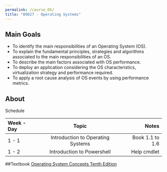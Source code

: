 ```yaml
---
permalink: /course_OS/
title: "09627 - Operating Systems"
---
```

## Main Goals

- To identify the main responsibilities of an Operating System (OS). 
- To explain the fundamental principles, strategies and algorithms associated to the main responsibilities of an OS.
- To describe the main factors associated with OS performance. 
- To deploy an application considering the OS characteristics, virtualization strategy and performance required.
- To apply a root cause analysis of OS events by using performance metrics.

## About
Schedule

| Week - Day      | Topic | Notes     |
| :---        |    :----:   |          ---: |
| 1 - 1   | Introduction to Operating Systems | Book 1.1 to 1.6   |
| 1 - 2   | Introduction to Powershell        | Help cmdlet      |

##Textbook
[Operating System Concepts  Tenth Edition](https://www.os-book.com/OS10/index.html)